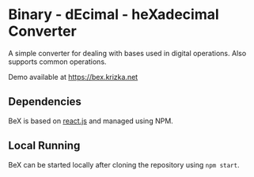# Binary - dEcimal - heXadecimal Converter

A simple converter for dealing with bases used in digital operations. Also supports common operations.

Demo available at https://bex.krizka.net

## Dependencies
BeX is based on [react.js](https://reactjs.org/) and managed using NPM.

## Local Running
BeX can be started locally after cloning the repository using `npm start`.

